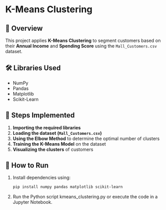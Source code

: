 # K-Means Clustering  

## 📌 Overview  
This project applies **K-Means Clustering** to segment customers based on their **Annual Income** and **Spending Score** using the `Mall_Customers.csv` dataset.  

## 🛠 Libraries Used  
- NumPy  
- Pandas  
- Matplotlib  
- Scikit-Learn  

## 🔧 Steps Implemented  
1. **Importing the required libraries**  
2. **Loading the dataset (`Mall_Customers.csv`)**  
3. **Using the Elbow Method** to determine the optimal number of clusters  
4. **Training the K-Means Model** on the dataset  
5. **Visualizing the clusters** of customers  

## 🚀 How to Run  
1. Install dependencies using:  
   ```bash
   pip install numpy pandas matplotlib scikit-learn
2. Run the Python script kmeans_clustering.py or execute the code in a Jupyter Notebook.